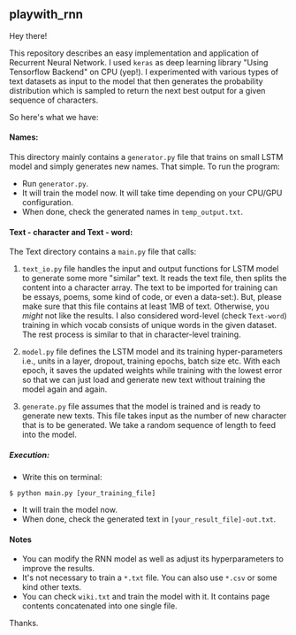 ## playwith_rnn

Hey there!

This repository describes an easy implementation and application of Recurrent Neural Network. I used `keras` as deep learning library "Using Tensorflow Backend" on CPU (yep!). I experimented with various types of text datasets as input to the model that then generates the probability distribution which is sampled to return the next best output for a given sequence of characters.

So here's what we have: 

#### Names:
This directory mainly contains a `generator.py` file that trains on small LSTM model and simply generates new names. That simple. To run the program:

* Run `generator.py`.
* It will train the model now. It will take time depending on your CPU/GPU configuration.
* When done, check the generated names in `temp_output.txt`.

#### Text - character and Text - word:
The Text directory contains a `main.py` file that calls:

 1. `text_io.py` file handles the input and output functions for LSTM model to generate some more "similar" text. It reads the text file, then splits the content into a character array. The text to be imported for training can be essays, poems, some kind of code, or even a data-set:). But, please make sure that this file contains at least 1MB of text. Otherwise, you *might* not like the results. I also considered word-level (check `Text-word`) training in which vocab consists of unique words in the given dataset. The rest process is similar to that in character-level training.

 2. `model.py` file defines the LSTM model and its training hyper-parameters i.e., units in a layer, dropout, training epochs, batch size etc. With each epoch, it saves the updated weights while training with the lowest error so that we can just load and generate new text without training the model again and again.

 3.  `generate.py` file assumes that the model is trained and is ready to generate new texts. This file takes input as the number of new character that is to be generated. We take a random sequence of length to feed into the model.

##### Execution: 
* Write this on terminal: 
```
$ python main.py [your_training_file]
```
* It will train the model now. 
* When done, check the generated text in `[your_result_file]-out.txt`.

#### Notes
* You can modify the RNN model as well as adjust its hyperparameters to improve the results. 
* It's not necessary to train a `*.txt` file. You can also use `*.csv` or some kind other texts. 
* You can check `wiki.txt` and train the model with it. It contains page contents concatenated into one single file. 

Thanks.